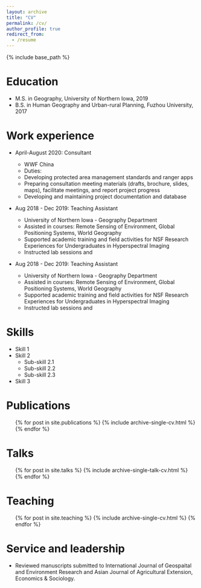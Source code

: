```yaml
---
layout: archive
title: "CV"
permalink: /cv/
author_profile: true
redirect_from:
  - /resume
---
```


{% include base_path %}

Education
======
* M.S. in Geography, University of Northern Iowa, 2019
* B.S. in Human Geography and Urban-rural Planning, Fuzhou University, 2017

Work experience
======
* April-August 2020: Consultant
  * WWF China
  * Duties:
  - Developing protected area management standards and ranger apps
  - Preparing consultation meeting materials (drafts, brochure, slides, maps), facilitate meetings, and report project progress
  - Developing and maintaining project documentation and database
 

* Aug 2018 - Dec 2019: Teaching Assistant
  * University of Northern Iowa - Geography Department
  - Assisted in courses: Remote Sensing of Environment, Global Positioning Systems, World Geography
  - Supported academic training and field activities for NSF Research Experiences for Undergraduates in Hyperspectral Imaging
  - Instructed lab sessions and
  
* Aug 2018 - Dec 2019: Teaching Assistant
  * University of Northern Iowa - Geography Department
  - Assisted in courses: Remote Sensing of Environment, Global Positioning Systems, World Geography
  - Supported academic training and field activities for NSF Research Experiences for Undergraduates in Hyperspectral Imaging
  - Instructed lab sessions and
  
Skills
======
* Skill 1
* Skill 2
  * Sub-skill 2.1
  * Sub-skill 2.2
  * Sub-skill 2.3
* Skill 3

Publications
======
  <ul>{% for post in site.publications %}
    {% include archive-single-cv.html %}
  {% endfor %}</ul>
  
Talks
======
  <ul>{% for post in site.talks %}
    {% include archive-single-talk-cv.html %}
  {% endfor %}</ul>
  
Teaching
======
  <ul>{% for post in site.teaching %}
    {% include archive-single-cv.html %}
  {% endfor %}</ul>
  
Service and leadership
======
* Reviewed manuscripts submitted to International Journal of Geospaital and Environment Research and Asian Journal of Agricultural Extension, Economics & Sociology.
